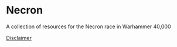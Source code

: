 # Necron
A collection of resources for the Necron race in Warhammer 40,000

[Disclaimer](https://github.com/Ordo-Xenos/Legal)
